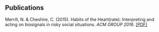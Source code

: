 ## Publications

Merrill, N. & Cheshire, C. (2015). Habits of the Heart(rate): Interpreting and acting on biosignals in risky social situations. *ACM GROUP 2016*. 
[\[PDF\]](assets/GROUP2016.pdf)
